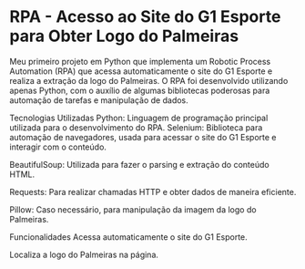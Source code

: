 # RPA - Acesso ao Site do G1 Esporte para Obter Logo do Palmeiras

Meu primeiro projeto em Python que implementa um Robotic Process Automation (RPA) que acessa automaticamente o site do G1 Esporte e realiza a extração da logo do Palmeiras. O RPA foi desenvolvido utilizando apenas Python, com o auxílio de algumas bibliotecas poderosas para automação de tarefas e manipulação de dados.

Tecnologias Utilizadas
Python: Linguagem de programação principal utilizada para o desenvolvimento do RPA.
Selenium: Biblioteca para automação de navegadores, usada para acessar o site do G1 Esporte e interagir com o conteúdo.

BeautifulSoup: Utilizada para fazer o parsing e extração do conteúdo HTML.

Requests: Para realizar chamadas HTTP e obter dados de maneira eficiente.

Pillow: Caso necessário, para manipulação da imagem da logo do Palmeiras.

Funcionalidades
Acessa automaticamente o site do G1 Esporte.

Localiza a logo do Palmeiras na página.
